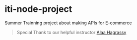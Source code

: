 # iti-node-project

Summer Trainning project about making APIs for E-commerce

> Special Thank to our helpful instructor [Alaa Hagrassy](https://www.linkedin.com/in/alaa-hagrassy/)
